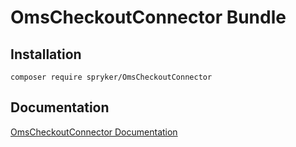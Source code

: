 # OmsCheckoutConnector Bundle

## Installation

```
composer require spryker/OmsCheckoutConnector
```

## Documentation

[OmsCheckoutConnector Documentation](https://spryker.github.io/oms-checkout-connector/index.html)




